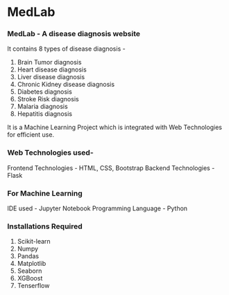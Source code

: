 # MedLab
### MedLab - A disease diagnosis website

It contains 8 types of disease diagnosis - 

1. Brain Tumor diagnosis 
2. Heart disease diagnosis 
3. Liver disease diagnosis 
4. Chronic Kidney disease diagnosis 
5. Diabetes diagnosis 
6. Stroke Risk diagnosis 
7. Malaria diagnosis 
8. Hepatitis diagnosis 

It is a Machine Learning Project which is integrated with Web Technologies for efficient use.

### Web Technologies used- 
Frontend Technologies - HTML, CSS, Bootstrap 
Backend Technologies - Flask

### For Machine Learning
IDE used - Jupyter Notebook
Programming Language - Python

### Installations Required

1. Scikit-learn
2. Numpy
3. Pandas
4. Matplotlib
5. Seaborn
6. XGBoost
7. Tenserflow


